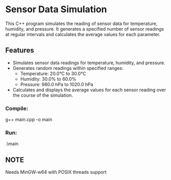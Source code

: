 # Sensor Data Simulation

This C++ program simulates the reading of sensor data for temperature, humidity, and pressure. It generates a specified number of sensor readings at regular intervals and calculates the average values for each parameter.

## Features

- Simulates sensor data readings for temperature, humidity, and pressure.
- Generates random readings within specified ranges:
  - Temperature: 20.0°C to 30.0°C
  - Humidity: 30.0% to 60.0%
  - Pressure: 980.0 hPa to 1020.0 hPa
- Calculates and displays the average values for each sensor reading over the course of the simulation.


### Compile:
g++ main.cpp -o main

### Run:
.\main

## NOTE
Needs MinGW-w64 with POSIX threads support